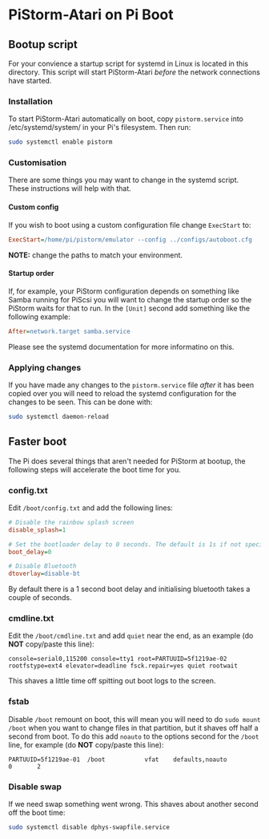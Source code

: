 # PiStorm-Atari on Pi Boot

## Bootup script

For your convience a startup script for systemd in Linux is located in this directory. This script will start PiStorm-Atari *before* the network connections have started.

### Installation

To start PiStorm-Atari automatically on boot, copy `pistorm.service` into /etc/systemd/system/ in your Pi's filesystem. Then run:

```bash
sudo systemctl enable pistorm
```
### Customisation

There are some things you may want to change in the systemd script. These instructions will help with that.

#### Custom config

If you wish to boot using a custom configuration file change `ExecStart` to:

```ini
ExecStart=/home/pi/pistorm/emulator --config ../configs/autoboot.cfg
```

**NOTE:** change the paths to match your environment.

#### Startup order

If, for example, your PiStorm configuration depends on something like Samba running for PiScsi you will want to change the startup order so the PiStorm waits for that to run. In the `[Unit]` second add something like the following example:

```ini
After=network.target samba.service
```

Please see the systemd documentation for more informatino on this.

### Applying changes

If you have made any changes to the `pistorm.service` file *after* it has been copied over you will need to reload the systemd configuration for the changes to be seen. This can be done with:

```bash
sudo systemctl daemon-reload
```

## Faster boot

The Pi does several things that aren't needed for PiStorm at bootup, the following steps will accelerate the boot time for you.

### config.txt

Edit `/boot/config.txt` and add the following lines:

```ini
# Disable the rainbow splash screen
disable_splash=1

# Set the bootloader delay to 0 seconds. The default is 1s if not specified.
boot_delay=0

# Disable Bluetooth
dtoverlay=disable-bt
```

By default there is a 1 second boot delay and initialising bluetooth takes a couple of seconds.

### cmdline.txt

Edit the `/boot/cmdline.txt` and add `quiet` near the end, as an example (do **NOT** copy/paste this line):

```
console=serial0,115200 console=tty1 root=PARTUUID=5f1219ae-02 rootfstype=ext4 elevator=deadline fsck.repair=yes quiet rootwait
```

This shaves a little time off spitting out boot logs to the screen.

### fstab

Disable `/boot` remount on boot, this will mean you will need to do `sudo mount /boot` when you want to change files in that partition, but it shaves off half a second from boot. To do this add `noauto` to the options second for the `/boot` line, for example (do **NOT** copy/paste this line):

```
PARTUUID=5f1219ae-01  /boot           vfat    defaults,noauto          0       2
```

### Disable swap

If we need swap something went wrong. This shaves about another second off the boot time:

```bash
sudo systemctl disable dphys-swapfile.service
```
